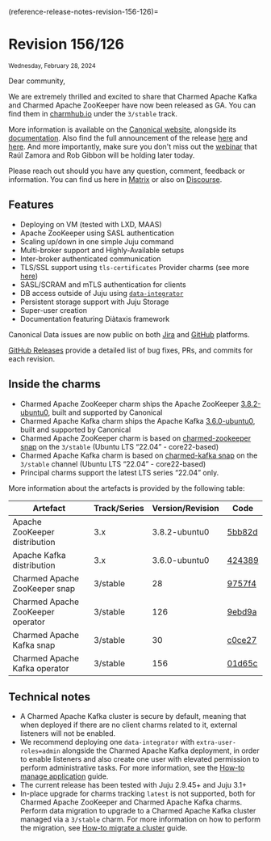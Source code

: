(reference-release-notes-revision-156-126)=
# Revision 156/126
<sub>Wednesday, February 28, 2024</sub>

Dear community,

We are extremely thrilled and excited to share that Charmed Apache Kafka and Charmed Apache ZooKeeper have now been released as GA. You can find them in [charmhub.io](https://charmhub.io/) under the `3/stable` track.

More information is available on the [Canonical website](https://canonical.com/data/kafka), alongside its [documentation](https://canonical.com/data/docs/kafka/iaas).
Also find the full announcement of the release [here](https://canonical.com/blog/charmed-kafka-general-availability) and [here](https://discourse.charmhub.io/t/announcing-general-availability-of-charmed-kafka/13277). 
And more importantly, make sure you don't miss out the [webinar](https://www.linkedin.com/events/7161727829259366401/about/) that Raúl Zamora and Rob Gibbon will be holding later today.

Please reach out should you have any question, comment, feedback or information. You can find us here in [Matrix](https://matrix.to/#/#charmhub-data-platform:ubuntu.com) or also on [Discourse](https://discourse.charmhub.io/).

## Features

* Deploying on VM (tested with LXD, MAAS)
* Apache ZooKeeper using SASL authentication
* Scaling up/down in one simple Juju command
* Multi-broker support and Highly-Available setups
* Inter-broker authenticated communication
* TLS/SSL support using `tls-certificates` Provider charms (see more [here](https://charmhub.io/topics/security-with-x-509-certificates))
* SASL/SCRAM and mTLS authentication for clients
* DB access outside of Juju using [`data-integrator`](https://charmhub.io/data-integrator)
* Persistent storage support with Juju Storage
* Super-user creation
* Documentation featuring Diàtaxis framework

Canonical Data issues are now public on both [Jira](https://warthogs.atlassian.net/jira/software/c/projects/DPE/issues/) 
and [GitHub](https://github.com/canonical/kafka-operator/issues) platforms.

[GitHub Releases](https://github.com/canonical/kafka-operator/releases) provide a detailed list of bug fixes, PRs, and commits for each revision.

## Inside the charms

* Charmed Apache ZooKeeper charm ships the Apache ZooKeeper [3.8.2-ubuntu0](https://launchpad.net/zookeeper-releases/3.x/3.8.2-ubuntu0), built and supported by Canonical
* Charmed Apache Kafka charm ships the Apache Kafka [3.6.0-ubuntu0](https://launchpad.net/kafka-releases/3.x/3.6.0-ubuntu0), built and supported by Canonical
* Charmed Apache ZooKeeper charm is based on [charmed-zookeeper snap](https://snapcraft.io/charmed-zookeeper) on the `3/stable` (Ubuntu LTS “22.04” - core22-based)
* Charmed Apache Kafka charm is based on [charmed-kafka snap](https://snapcraft.io/charmed-kafka) on the `3/stable` channel (Ubuntu LTS “22.04” - core22-based)
* Principal charms support the latest LTS series “22.04” only.

More information about the artefacts is provided by the following table:

| Artefact               | Track/Series | Version/Revision | Code                                                                                                                |
|------------------------|--------------|------------------|---------------------------------------------------------------------------------------------------------------------|
| Apache ZooKeeper distribution | 3.x          | 3.8.2-ubuntu0    | [5bb82d](https://git.launchpad.net/zookeeper-releases/tree/?h=lp-3.8.2&id=5bb82df4ffba910a5b30dd42499921466405f087) |
| Apache Kafka distribution     | 3.x          | 3.6.0-ubuntu0    | [424389](https://git.launchpad.net/kafka-releases/tree/?h=lp-3.6.0&id=424389bb8f230beaef4ccb94aca464b5d22ac310)     |
| Charmed Apache ZooKeeper snap | 3/stable     | 28               | [9757f4](https://github.com/canonical/charmed-zookeeper-snap/tree/9757f4a2a889981275f8f2a1a87e1c78ae1adb77)         |        
| Charmed Apache ZooKeeper operator     | 3/stable     | 126              | [9ebd9a](https://github.com/canonical/zookeeper-operator/commit/9ebd9a2050e0bd626feb0019222d45f211ca7774)           | 
| Charmed Apache Kafka snap     | 3/stable     | 30               | [c0ce27](https://github.com/canonical/charmed-kafka-snap/tree/c0ce275f70f688e66f10f295456d2b5ff33d4f64)             |  
| Charmed Apache Kafka operator         | 3/stable     | 156              | [01d65c](https://github.com/canonical/kafka-operator/tree/01d65c3444b593d5f18d197a6514421afd3f2bc6)                 |   

## Technical notes

* A Charmed Apache Kafka cluster is secure by default, meaning that when deployed if there are no client charms related to it, external listeners will not be enabled.
* We recommend deploying one `data-integrator` with `extra-user-roles=admin` alongside the Charmed Apache Kafka deployment, in order to enable listeners and also create one user with elevated permission 
  to perform administrative tasks. For more information, see the [How-to manage application](/how-to/manage-applications) guide.
* The current release has been tested with Juju 2.9.45+ and Juju 3.1+
* In-place upgrade for charms tracking `latest` is not supported, both for Charmed Apache ZooKeeper and Charmed Apache Kafka charms. Perform data migration to upgrade to a Charmed Apache Kafka cluster managed via a `3/stable` charm. 
  For more information on how to perform the migration, see [How-to migrate a cluster](/how-to/cluster-replication/migrate-a-cluster) guide.
